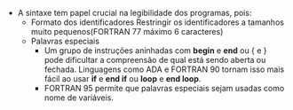 - A sintaxe tem papel crucial na legibilidade dos programas, pois:
	- Formato dos identificadores
		Restringir os identificadores a tamanhos muito pequenos(FORTRAN 77 máximo 6 caracteres)
	- Palavras especiais
		- Um grupo de instruções aninhadas com **begin** e **end** ou { e } pode dificultar a compreensão de qual está sendo aberta ou fechada. Linguagens como ADA e FORTRAN 90 tornam isso mais fácil ao usar **if** e **end if** ou **loop** e **end loop**.
		- FORTRAN 95 permite que palavras especiais sejam usadas como nome de variáveis.
